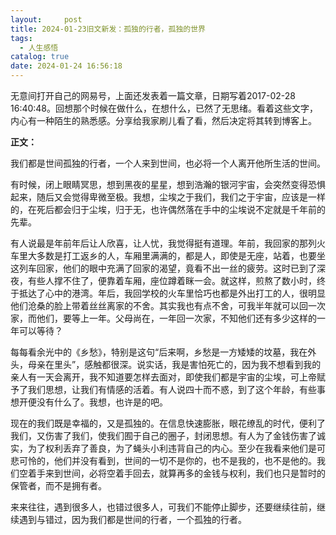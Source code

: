 ```yaml
---
layout:     post
title: 2024-01-23旧文新发：孤独的行者，孤独的世界
tags:
  - 人生感悟
catalog: true
date: 2024-01-24 16:56:18
---
```


无意间打开自己的网易号，上面还发表着一篇文章，日期写着2017-02-28 16:40:48。回想那个时候在做什么，在想什么，已然了无思绪。看着这些文字，内心有一种陌生的熟悉感。分享给我家刷儿看了看，然后决定将其转到博客上。

**正文：**

<!--more-->

我们都是世间孤独的行者，一个人来到世间，也必将一个人离开他所生活的世间。

有时候，闭上眼睛冥思，想到黑夜的星星，想到浩瀚的银河宇宙，会突然变得恐惧起来，随后又会觉得卑微至极。我想，尘埃之于我们，我们之于宇宙，应该是一样的，在死后都会归于尘埃，归于无，也许偶然落在手中的尘埃说不定就是千年前的先辈。

有人说最是年前年后让人欣喜，让人忧，我觉得挺有道理。年前，我回家的那列火车里大多数是打工返乡的人，车厢里满满的，都是人，即使是无座，站着，也要坐这列车回家，他们的眼中充满了回家的渴望，竟看不出一丝的疲劳。这时已到了深夜，有些人撑不住了，便靠着车厢，座位蹲着眯一会。就这样，煎熬了数小时，终于抵达了心中的港湾。年后，我回学校的火车里恰巧也都是外出打工的人，很明显他们沧桑的脸上带着丝丝离家的不舍。其实我也有点不舍，可我半年就可以回一次家，而他们，要等上一年。父母尚在，一年回一次家，不知他们还有多少这样的一年可以等待？

每每看余光中的《乡愁》，特别是这句“后来啊，乡愁是一方矮矮的坟墓，我在外头，母亲在里头”，感触都很深。说实话，我是害怕死亡的，因为我不想看到我的亲人有一天会离开，我不知道要怎样去面对，即使我们都是宇宙的尘埃，可上帝赋予了我们思想，让我们有情感的活着。有人说四十而不惑，到了这个年龄，有些事想开便没有什么了。我想，也许是的吧。

现在的我们既是幸福的，又是孤独的。在信息快速膨胀，眼花缭乱的时代，便利了我们，又伤害了我们，使我们囿于自己的圈子，封闭思想。有人为了金钱伤害了诚实，为了权利丢弃了善良，为了蝇头小利违背自己的内心。至少在我看来他们是可悲可怜的，他们并没有看到，世间的一切不是你的，也不是我的，也不是他的。我们空着手来到世间，必将空着手回去，就算再多的金钱与权利，我们也只是暂时的保管者，而不是拥有者。

来来往往，遇到很多人，也错过很多人，可我们不能停止脚步，还要继续往前，继续遇到与错过，因为我们都是世间的行者，一个孤独的行者。